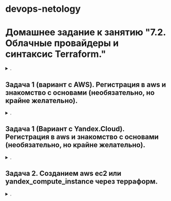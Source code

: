 devops-netology
===============

# Домашнее задание к занятию "7.2. Облачные провайдеры и синтаксис Terraform."

<details><summary>.</summary>

> Зачастую разбираться в новых инструментах гораздо интересней понимая то, как они работают изнутри. 
Поэтому в рамках первого *необязательного* задания предлагается завести свою учетную запись в AWS (Amazon Web Services) или Yandex.Cloud.
Идеально будет познакомится с обоими облаками, потому что они отличаются. 

</details>

## Задача 1 (вариант с AWS). Регистрация в aws и знакомство с основами (необязательно, но крайне желательно).

<details><summary>.</summary>

> Остальные задания можно будет выполнять и без этого аккаунта, но с ним можно будет увидеть полный цикл процессов. 
> 
> AWS предоставляет достаточно много бесплатных ресурсов в первых год после регистрации, подробно описано [здесь](https://aws.amazon.com/free/).
> 1. Создайте аккаут aws.
> 1. Установите c aws-cli https://aws.amazon.com/cli/.
> 1. Выполните первичную настройку aws-sli https://docs.aws.amazon.com/cli/latest/userguide/cli-configure-quickstart.html.
> 1. Создайте IAM политику для терраформа c правами
>     * AmazonEC2FullAccess
>     * AmazonS3FullAccess
>     * AmazonDynamoDBFullAccess
>     * AmazonRDSFullAccess
>     * CloudWatchFullAccess
>     * IAMFullAccess
> 1. Добавьте переменные окружения 
>     ```
>     export AWS_ACCESS_KEY_ID=(your access key id)
>     export AWS_SECRET_ACCESS_KEY=(your secret access key)
>     ```
> 1. Создайте, остановите и удалите ec2 инстанс (любой с пометкой `free tier`) через веб интерфейс. 
> 
> В виде результата задания приложите вывод команды `aws configure list`.

</details>

## Задача 1 (Вариант с Yandex.Cloud). Регистрация в aws и знакомство с основами (необязательно, но крайне желательно).

<details><summary>.</summary>

> 1. Подробная инструкция на русском языке содержится [здесь](https://cloud.yandex.ru/docs/solutions/infrastructure-management/terraform-quickstart).
> 2. Обратите внимание на период бесплатного использования после регистрации аккаунта. 
> 3. Используйте раздел "Подготовьте облако к работе" для регистрации аккаунта. Далее раздел "Настройте провайдер" для подготовки базового терраформ конфига.
> 4. Воспользуйтесь [инструкцией](https://registry.terraform.io/providers/yandex-cloud/yandex/latest/docs) на сайте терраформа, что бы не указывать авторизационный токен в коде, а терраформ провайдер брал его из переменных окружений.

</details>

## Задача 2. Созданием aws ec2 или yandex_compute_instance через терраформ. 

<details><summary>.</summary>

> 1. В каталоге `terraform` вашего основного репозитория, который был создан в начале курсе, создайте файл `main.tf` и `versions.tf`.
> 2. Зарегистрируйте провайдер 
>    1. для [aws](https://registry.terraform.io/providers/hashicorp/aws/latest/docs). В файл `main.tf` добавьте блок `provider`, а в `versions.tf` блок `terraform` с вложенным блоком `required_providers`. Укажите любой выбранный вами регион внутри блока `provider`.
>    2. либо для [yandex.cloud](https://registry.terraform.io/providers/yandex-cloud/yandex/latest/docs). Подробную инструкцию можно найти [здесь](https://cloud.yandex.ru/docs/solutions/infrastructure-management/terraform-quickstart).
> 3. Внимание! В гит репозиторий нельзя пушить ваши личные ключи доступа к аккаунту. Поэтому в предыдущем задании мы указывали их в виде переменных окружения. 
> 4. В файле `main.tf` воспользуйтесь блоком `data "aws_ami` для поиска ami образа последнего Ubuntu.  
> 5. В файле `main.tf` создайте рессурс 
>    1. либо [ec2 instance](https://registry.terraform.io/providers/hashicorp/aws/latest/docs/resources/instance).
>    Постарайтесь указать как можно больше параметров для его определения. Минимальный набор параметров указан в первом блоке `Example Usage`, но желательно, указать большее количество параметров.
>    2. либо [yandex_compute_image](https://registry.terraform.io/providers/yandex-cloud/yandex/latest/docs/resources/compute_image).
> 6. Также в случае использования aws:
>    1. Добавьте data-блоки `aws_caller_identity` и `aws_region`.
>    2. В файл `outputs.tf` поместить блоки `output` с данными об используемых в данный момент: 
>        * AWS account ID,
>        * AWS user ID,
>        * AWS регион, который используется в данный момент, 
>        * Приватный IP ec2 инстансы,
>        * Идентификатор подсети в которой создан инстанс.  
> 7. Если вы выполнили первый пункт, то добейтесь того, что бы команда `terraform plan` выполнялась без ошибок. 
> 
> 
> В качестве результата задания предоставьте:
> 1. Ответ на вопрос: при помощи какого инструмента (из разобранных на прошлом занятии) можно создать свой образ ami?
> 1. Ссылку на репозиторий с исходной конфигурацией терраформа. 

</details> 
